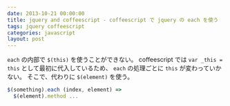 ```yaml
---
date: 2013-10-21 00:00:00
title: jquery and coffeescript - coffeescript で jquery の each を使う
tags: jquery coffeescript
categories: javascript
layout: post
---
```


`each` の内部で `$(this)` を使うことができない。
coffeescript では `var _this = this` として最初に代入しているため、
`each` の処理ごとに `this` が変わっていかない。
そこで、代わりに `$(element)` を使う。

```js
$(something).each (index, element) =>
  $(element).method ...
```
